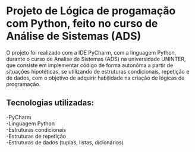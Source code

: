 # Projeto de Lógica de progamação com Python, feito no curso de Análise de Sistemas (ADS)
O projeto foi realizado com a IDE PyCharm, com a linguagem Python, durante o curso de Analise de Sistemas (ADS) na universidade UNINTER, que consiste em implementar código de forma autonôma a partir de situações hipotéticas, se utilizando de estruturas condicionais, repetição e de dados, com o objetivo de adquirir habilidade na criação de lógicas de programação.
## Tecnologias utilizadas:
-PyCharm\
-Linguagem Python\
-Estruturas condicionais\
-Estruturas de repetição\
-Estruturas de dados (tuplas, listas, dicionários)
